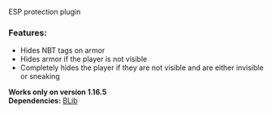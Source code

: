 ESP protection plugin

### Features:
- Hides NBT tags on armor
- Hides armor if the player is not visible
- Completely hides the player if they are not visible and are either invisible or sneaking

**Works only on version 1.16.5**  
**Dependencies:** [BLib](https://github.com/By1337/BLib/releases/tag/1.5.1)  